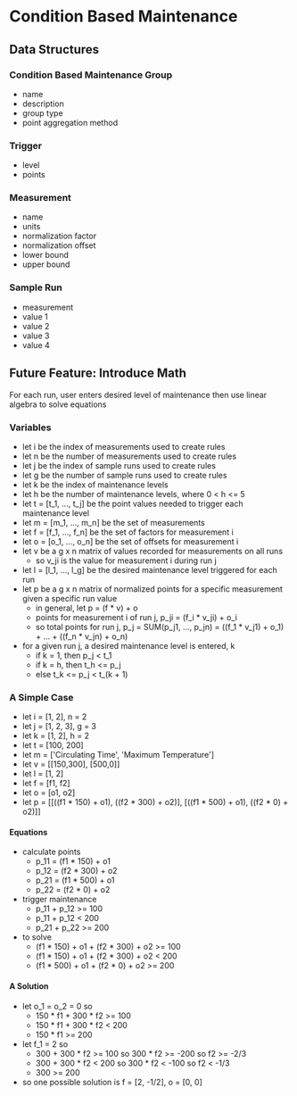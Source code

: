 # Condition Based Maintenance

## Data Structures

### Condition Based Maintenance Group
* name
* description
* group type
* point aggregation method

### Trigger
* level
* points

### Measurement
* name
* units
* normalization factor
* normalization offset
* lower bound
* upper bound

### Sample Run
* measurement
* value 1
* value 2
* value 3
* value 4

## Future Feature: Introduce Math
For each run, user enters desired level of maintenance then use linear algebra to solve equations

### Variables
* let i be the index of measurements used to create rules
* let n be the number of measurements used to create rules
* let j be the index of sample runs used to create rules
* let g be the number of sample runs used to create rules
* let k be the index of maintenance levels
* let h be the number of maintenance levels, where 0 < h <= 5
* let t = [t_1, ..., t_j] be the point values needed to trigger each maintenance level
* let m = [m_1, ..., m_n] be the set of measurements
* let f = [f_1, ..., f_n] be the set of factors for measurement i
* let o = [o_1, ..., o_n] be the set of offsets for measurement i
* let v be a g x n matrix of values recorded for measurements on all runs
  * so v_ji is the value for measurement i during run j
* let l = [l_1, ..., l_g] be the desired maintenance level triggered for each run
* let p be a g x n matrix of normalized points for a specific measurement given a specific run value
  * in general, let p = (f * v) + o
  * points for measurement i of run j, p_ji = (f_i * v_ji) + o_i
  * so total points for run j, p_j = SUM(p_j1, ..., p_jn) = ((f_1 * v_j1) + o_1) + ... + ((f_n * v_jn) + o_n)
* for a given run j, a desired maintenance level is entered, k
  * if k = 1, then p_j < t_1
  * if k = h, then t_h <= p_j
  * else t_k <= p_j < t_(k + 1)

### A Simple Case
* let i = [1, 2], n = 2
* let j = [1, 2, 3], g = 3
* let k = [1, 2], h = 2
* let t = [100, 200]
* let m = ['Circulating Time', 'Maximum Temperature']
* let v = [[150,300], [500,0]]
* let l = [1, 2]
* let f = [f1, f2]
* let o = [o1, o2]
* let p = [[((f1 * 150) + o1), ((f2 * 300) + o2)], [((f1 * 500) + o1), ((f2 * 0) + o2)]]

#### Equations
* calculate points
  * p_11 = (f1 * 150) + o1
  * p_12 = (f2 * 300) + o2
  * p_21 = (f1 * 500) + o1
  * p_22 = (f2 * 0) + o2
* trigger maintenance
  * p_11 + p_12 >= 100
  * p_11 + p_12 < 200
  * p_21 + p_22 >= 200
* to solve
  * (f1 * 150) + o1 + (f2 * 300) + o2 >= 100
  * (f1 * 150) + o1 + (f2 * 300) + o2 < 200
  * (f1 * 500) + o1 + (f2 * 0) + o2 >= 200

#### A Solution
* let o_1 = o_2 = 0 so
  * 150 * f1 + 300 * f2 >= 100
  * 150 * f1 + 300 * f2 <  200
  * 150 * f1            >= 200
* let f_1 = 2 so
  * 300 + 300 * f2 >= 100 so 300 * f2 >= -200 so f2 >= -2/3
  * 300 + 300 * f2 <  200 so 300 * f2 <  -100 so f2 <  -1/3
  * 300            >= 200
* so one possible solution is f = [2, -1/2], o = [0, 0]
